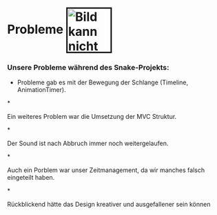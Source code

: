<h1>Probleme
<img src="https://cdn-icons-png.flaticon.com/512/150/150409.png" height="100" width="100" alt="Bild kann nicht geladen werden." border="3" align="center"></h1>

<h3> Unsere Probleme während des Snake-Projekts:</h3>




* <p>Probleme gab es mit der Bewegung der Schlange (Timeline, AnimationTimer).   
</p> 
* <p>Ein weiteres Problem war die Umsetzung der MVC Struktur.
</p>
* <p>Der Sound ist nach Abbruch immer noch weitergelaufen.
</p> 
* <p>Auch ein Porblem war unser Zeitmanagement, da wir manches falsch eingeteilt haben.   
</p> 
* <p>Rückblickend hätte das Design kreativer und ausgefallener sein können 
</p> 

